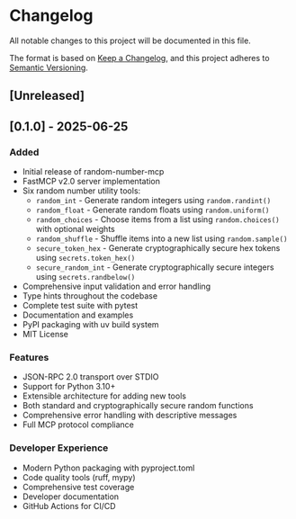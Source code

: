 # Changelog

All notable changes to this project will be documented in this file.

The format is based on [Keep a Changelog](https://keepachangelog.com/en/1.0.0/),
and this project adheres to [Semantic Versioning](https://semver.org/spec/v2.0.0.html).

## [Unreleased]

## [0.1.0] - 2025-06-25

### Added
- Initial release of random-number-mcp
- FastMCP v2.0 server implementation
- Six random number utility tools:
  - `random_int` - Generate random integers using `random.randint()`
  - `random_float` - Generate random floats using `random.uniform()`
  - `random_choices` - Choose items from a list using `random.choices()` with optional weights
  - `random_shuffle` - Shuffle items into a new list using `random.sample()`
  - `secure_token_hex` - Generate cryptographically secure hex tokens using `secrets.token_hex()`
  - `secure_random_int` - Generate cryptographically secure integers using `secrets.randbelow()`
- Comprehensive input validation and error handling
- Type hints throughout the codebase
- Complete test suite with pytest
- Documentation and examples
- PyPI packaging with uv build system
- MIT License

### Features
- JSON-RPC 2.0 transport over STDIO
- Support for Python 3.10+
- Extensible architecture for adding new tools
- Both standard and cryptographically secure random functions
- Comprehensive error handling with descriptive messages
- Full MCP protocol compliance

### Developer Experience
- Modern Python packaging with pyproject.toml
- Code quality tools (ruff, mypy)
- Comprehensive test coverage
- Developer documentation
- GitHub Actions for CI/CD
